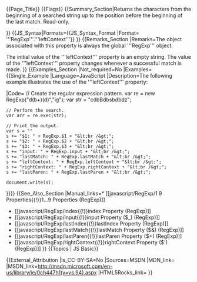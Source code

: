 {{Page_Title}}
{{Flags}}
{{Summary_Section|Returns the characters from the beginning of a searched string up to the position before the beginning of the last match. Read-only.

}}
{{JS_Syntax|Formats={{JS_Syntax_Format
|Format= '''RegExp'''.'''leftContext'''}}
}}
{{Remarks_Section
|Remarks=The object associated with this property is always the global '''RegExp''' object.

The initial value of the '''leftContext''' property is an empty string. The value of the '''leftContext''' property changes whenever a successful match is made.
}}
{{Examples_Section
|Not_required=No
|Examples={{Single_Example
|Language=JavaScript
|Description=The following example illustrates the use of the '''leftContext''' property:

|Code= // Create the regular expression pattern.
    var re = new RegExp("d(b+)(d)","ig");
    var str = "cdbBdbsbdbdz";
 
    // Perform the search.
    var arr = re.exec(str);
 
    // Print the output.
    var s = "" 
    s += "$1: " + RegExp.$1 + "&lt;br /&gt;";
    s += "$2: " + RegExp.$2 + "&lt;br /&gt;";
    s += "$3: " + RegExp.$3 + "&lt;br /&gt;";
    s += "input: " + RegExp.input + "&lt;br /&gt;";
    s += "lastMatch: " + RegExp.lastMatch + "&lt;br /&gt;";
    s += "leftContext: " + RegExp.leftContext + "&lt;br /&gt;";
    s += "rightContext: " + RegExp.rightContext + "&lt;br /&gt;"; 
    s += "lastParen: " + RegExp.lastParen + "&lt;br /&gt;";
 
    document.write(s);
}}}}
{{See_Also_Section
|Manual_links=* [[javascript/RegExp/1 9 Properties{{!}}$1...$9 Properties (RegExp)]]
* [[javascript/RegExp/index{{!}}index Property (RegExp)]]
* [[javascript/RegExp/input{{!}}input Property ($_) (RegExp)]]
* [[javascript/RegExp/lastIndex{{!}}lastIndex Property (RegExp)]]
* [[javascript/RegExp/lastMatch{{!}}lastMatch Property ($&#38;) (RegExp)]]
* [[javascript/RegExp/lastParen{{!}}lastParen Property ($+) (RegExp)]]
* [[javascript/RegExp/rightContext{{!}}rightContext Property ($') (RegExp)]]
}}
{{Topics | JS Basic}}

{{External_Attribution
|Is_CC-BY-SA=No
|Sources=MSDN
|MDN_link=
|MSDN_link=http://msdn.microsoft.com/en-us/library/ie/0ch447h1(v=vs.94).aspx
|HTML5Rocks_link=
}}